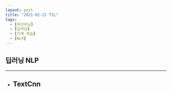 ```yaml
---
layout: post
title: "2021-02-22 TIL"
tags:
  - [머신러닝]
  - [딥러닝]
  - [기계 학습]
  - [NLP]
---
```


## 딥러닝 NLP

---

- TextCnn
    - 